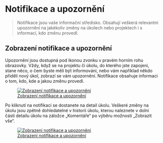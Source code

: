 # Notifikace a upozornění

>  Notifikace jsou vaše informační středisko. Obsahují veškerá relevantní upozornění na jakékoliv změny na úkolech nebo projektech i s informací, kdo změnu provedl.

## Zobrazení notifikace a upozornění

Upozornění jsou dostupná pod ikonou zvonku v pravém horním rohu obrazovky. Vždy, když se na projektu či úkolu, do kterého jste zapojeni, stane něco, o čem byste měli být informováni, nebo vám například někdo přidělí nový úkol, zobrazí se vám upozornění. Notifikace obsahuje informaci o tom, kdo, kde a jakou změnu provedl.

<figure>
	<a href="../../assets/images/notifikace-a-upozorneni/notifikace-a-upozorneni-1.jpg" title="Zobrazení notifikace a upozornění" class="glightbox">
		<img src="../../assets/images/notifikace-a-upozorneni/notifikace-a-upozorneni-1.jpg" alt="Zobrazení notifikace a upozornění" />
		<figcaption>Zobrazení notifikace a upozornění</figcaption>
	</a>
</figure>

Po kliknutí na notifikaci se dostanete na detail úkolu. Veškeré změny na úkolu jsou zpětně dohledatelné v historii úkolu, kterou naleznete v dolní části detailu úkolu na záložce „Komentáře“ po výběru možnosti „Zobrazit vše“.

<figure>
	<a href="../../assets/images/notifikace-a-upozorneni/notifikace-a-upozorneni-2.jpg" title="Zobrazení notifikace a upozornění" class="glightbox">
		<img src="../../assets/images/notifikace-a-upozorneni/notifikace-a-upozorneni-2.jpg" alt="Zobrazení notifikace a upozornění" />
		<figcaption>Zobrazení notifikace a upozornění</figcaption>
	</a>
</figure>